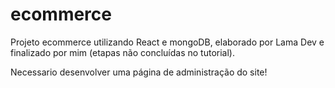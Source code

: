 # ecommerce
Projeto ecommerce utilizando React e mongoDB, elaborado por Lama Dev e finalizado por mim (etapas não concluídas no tutorial).

Necessario desenvolver uma página de administração do site! 
